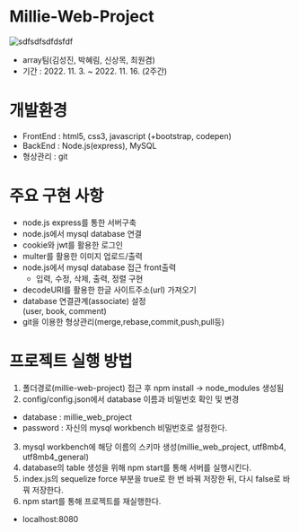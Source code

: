 # Millie-Web-Project
![sdfsdfsdfdsfdf](https://github.com/efforthye/Millie-Web/assets/111038259/fcdce2e6-23ee-44d4-bc71-382d640dc502)

- array팀(김성진, 박혜림, 신상목, 최원겸)
- 기간 : 2022. 11. 3. ~ 2022. 11. 16. (2주간)

# 개발환경
- FrontEnd : html5, css3, javascript (+bootstrap, codepen)
- BackEnd : Node.js(express), MySQL
- 형상관리 : git  

# 주요 구현 사항
- node.js express를 통한 서버구축
- node.js에서 mysql database 연결
- cookie와 jwt를 활용한 로그인
- multer를 활용한 이미지 업로드/출력
- node.js에서 mysql database 접근 front출력
  - 입력, 수정, 삭제, 출력, 정렬 구현
- decodeURI를 활용한 한글 사이트주소(url) 가져오기
- database 연결관계(associate) 설정   
  (user, book, comment)
- git을 이용한 형상관리(merge,rebase,commit,push,pull등)

# 프로젝트 실행 방법
1. 폴더경로(millie-web-project) 접근 후 npm install -> node_modules 생성됨
2. config/config.json에서 database 이름과 비밀번호 확인 및 변경
- database : millie_web_project
- password : 자신의 mysql workbench 비밀번호로 설정한다.
3. mysql workbench에 해당 이름의 스키마 생성(millie_web_project, utf8mb4, utf8mb4_general)
4. database의 table 생성을 위해 npm start를 통해 서버를 실행시킨다.
5. index.js의 sequelize force 부분을 true로 한 번 바꿔 저장한 뒤, 다시 false로 바꿔 저장한다.
6. npm start를 통해 프로젝트를 재실행한다.
- localhost:8080
